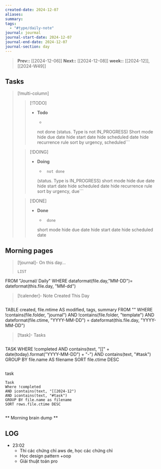 ```yaml
---
created-date: 2024-12-07
aliases: 
summary: 
tags:
  - "#type/daily-note"
journal: jourmal
journal-start-date: 2024-12-07
journal-end-date: 2024-12-07
journal-section: day
---
```


>**Prev::** [[2024-12-06]]
>**Next::** [[2024-12-08]]
>**week::** [[2024-12]], [[2024-W49]]


## Tasks

> [!multi-column]
> 
>> [!TODO]
>> - **Todo**
>>   - ```tasks
>>    not done
>> (status. Type is not IN_PROGRESS)
>> Short mode
>>      hide due date
>>    hide start date
>>      hide scheduled date
>>    hide recurrence rule
>>    sort by urgency, scheduled```
>
>> [!DOING]
>> - **Doing**
>>   - ```tasks
>>      not done
>>    (status. Type is IN_PROGRESS)
>>      short mode
>>    hide due date
>>      hide start date
>>    hide scheduled date
>>      hide recurrence rule
>>    sort by urgency, due```
>
>> [!DONE]
>> - **Done**
>>   - ```tasks
>>      done
>>    short mode
>>      hide due date
>>    hide start date
>>    hide scheduled date



## Morning pages

>[!journal]- On this day...
>```dataview
>LIST
FROM "Journal/ Daily"
WHERE dataformat(file.day,"MM-DD")= dateformat(this.file.day, "MM-dd")

>[!calender]- Note Created This Day
>```dataview
TABLE created, file.mtime AS modified, tags, summary
FROM ""
WHERE !contains(file.folder, "journal") 
AND !contains(file.folder, "template")
AND dateformat(file.ctime, "YYYY-MM-DD") = dateformat(this.file.day, "YYYY-MM-DD")

>[!task]- Tasks
>```dataview
TASK
WHERE !completed
AND contains(text, "[[" + date(today).format("YYYY-MM-DD") + "-") 
AND contains(text, "#task")
GROUP BY file.name AS filename
SORT file.ctime DESC
>```

task
```dataview
Task
Where !completed
AND icontains(text, "[[2024-12")
AND icontains(text, "#task")
GROUP BY file.name as filename
SORT rows.file.ctime DESC
```
```dataviewjs 
```



** Morning brain dump **

## LOG

- 23:02 
	- Thi các chứng chỉ aws de, học các chứng chỉ
	- Học design pattern +oop
	- Giải thuật toán pro 